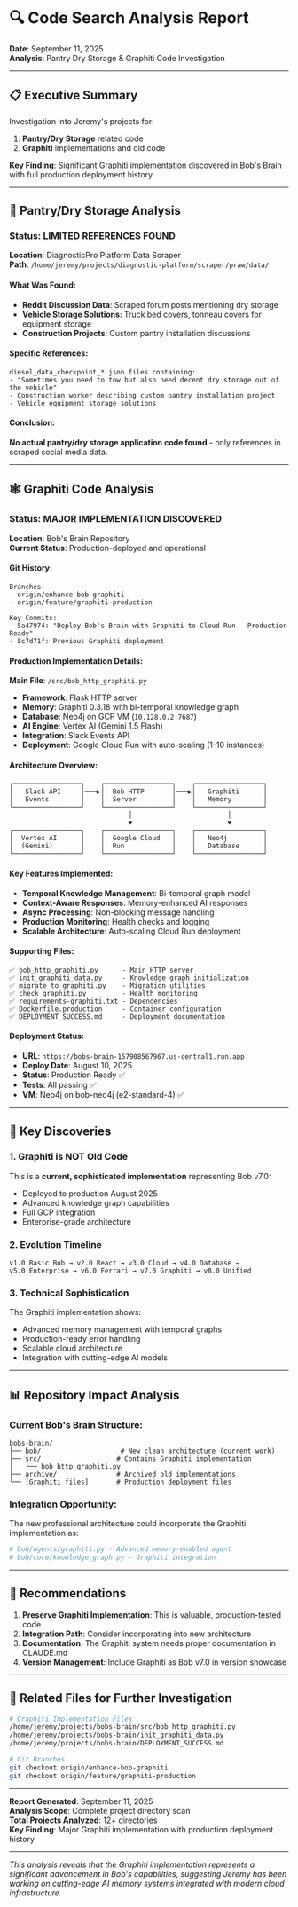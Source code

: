 # 🔍 Code Search Analysis Report
**Date**: September 11, 2025  
**Analysis**: Pantry Dry Storage & Graphiti Code Investigation

---

## 📋 Executive Summary

Investigation into Jeremy's projects for:
1. **Pantry/Dry Storage** related code
2. **Graphiti** implementations and old code

**Key Finding**: Significant Graphiti implementation discovered in Bob's Brain with full production deployment history.

---

## 🍱 Pantry/Dry Storage Analysis

### Status: LIMITED REFERENCES FOUND

**Location**: DiagnosticPro Platform Data Scraper  
**Path**: `/home/jeremy/projects/diagnostic-platform/scraper/praw/data/`

#### What Was Found:
- **Reddit Discussion Data**: Scraped forum posts mentioning dry storage
- **Vehicle Storage Solutions**: Truck bed covers, tonneau covers for equipment storage
- **Construction Projects**: Custom pantry installation discussions

#### Specific References:
```
diesel_data_checkpoint_*.json files containing:
- "Sometimes you need to tow but also need decent dry storage out of the vehicle"
- Construction worker describing custom pantry installation project
- Vehicle equipment storage solutions
```

#### Conclusion:
**No actual pantry/dry storage application code found** - only references in scraped social media data.

---

## 🕸️ Graphiti Code Analysis

### Status: MAJOR IMPLEMENTATION DISCOVERED

**Location**: Bob's Brain Repository  
**Current Status**: Production-deployed and operational

#### Git History:
```
Branches:
- origin/enhance-bob-graphiti
- origin/feature/graphiti-production

Key Commits:
- 5a47974: "Deploy Bob's Brain with Graphiti to Cloud Run - Production Ready"
- 8c7d71f: Previous Graphiti deployment
```

#### Production Implementation Details:

**Main File**: `/src/bob_http_graphiti.py`
- **Framework**: Flask HTTP server
- **Memory**: Graphiti 0.3.18 with bi-temporal knowledge graph
- **Database**: Neo4j on GCP VM (`10.128.0.2:7687`)
- **AI Engine**: Vertex AI (Gemini 1.5 Flash)
- **Integration**: Slack Events API
- **Deployment**: Google Cloud Run with auto-scaling (1-10 instances)

#### Architecture Overview:
```
┌─────────────────┐    ┌─────────────────┐    ┌─────────────────┐
│   Slack API     │───▶│  Bob HTTP       │───▶│   Graphiti      │
│   Events        │    │  Server         │    │   Memory        │
└─────────────────┘    └─────────────────┘    └─────────────────┘
                              │                        │
                              ▼                        ▼
┌─────────────────┐    ┌─────────────────┐    ┌─────────────────┐
│  Vertex AI      │    │  Google Cloud   │    │   Neo4j         │
│  (Gemini)       │    │  Run            │    │   Database      │
└─────────────────┘    └─────────────────┘    └─────────────────┘
```

#### Key Features Implemented:
- **Temporal Knowledge Management**: Bi-temporal graph model
- **Context-Aware Responses**: Memory-enhanced AI responses  
- **Async Processing**: Non-blocking message handling
- **Production Monitoring**: Health checks and logging
- **Scalable Architecture**: Auto-scaling Cloud Run deployment

#### Supporting Files:
```
✅ bob_http_graphiti.py      - Main HTTP server
✅ init_graphiti_data.py     - Knowledge graph initialization  
✅ migrate_to_graphiti.py    - Migration utilities
✅ check_graphiti.py         - Health monitoring
✅ requirements-graphiti.txt - Dependencies
✅ Dockerfile.production     - Container configuration
✅ DEPLOYMENT_SUCCESS.md     - Deployment documentation
```

#### Deployment Status:
- **URL**: `https://bobs-brain-157908567967.us-central1.run.app`
- **Deploy Date**: August 10, 2025
- **Status**: Production Ready ✅
- **Tests**: All passing ✅
- **VM**: Neo4j on bob-neo4j (e2-standard-4) ✅

---

## 🎯 Key Discoveries

### 1. Graphiti is NOT Old Code
This is a **current, sophisticated implementation** representing Bob v7.0:
- Deployed to production August 2025
- Advanced knowledge graph capabilities
- Full GCP integration
- Enterprise-grade architecture

### 2. Evolution Timeline
```
v1.0 Basic Bob → v2.0 React → v3.0 Cloud → v4.0 Database → 
v5.0 Enterprise → v6.0 Ferrari → v7.0 Graphiti → v8.0 Unified
```

### 3. Technical Sophistication
The Graphiti implementation shows:
- Advanced memory management with temporal graphs
- Production-ready error handling
- Scalable cloud architecture
- Integration with cutting-edge AI models

---

## 📊 Repository Impact Analysis

### Current Bob's Brain Structure:
```
bobs-brain/
├── bob/                    # New clean architecture (current work)
├── src/                   # Contains Graphiti implementation
│   └── bob_http_graphiti.py
├── archive/               # Archived old implementations
└── [Graphiti files]       # Production deployment files
```

### Integration Opportunity:
The new professional architecture could incorporate the Graphiti implementation as:
```python
# bob/agents/graphiti.py - Advanced memory-enabled agent
# bob/core/knowledge_graph.py - Graphiti integration
```

---

## 🚀 Recommendations

1. **Preserve Graphiti Implementation**: This is valuable, production-tested code
2. **Integration Path**: Consider incorporating into new architecture
3. **Documentation**: The Graphiti system needs proper documentation in CLAUDE.md
4. **Version Management**: Include Graphiti as Bob v7.0 in version showcase

---

## 🔗 Related Files for Further Investigation

```bash
# Graphiti Implementation Files
/home/jeremy/projects/bobs-brain/src/bob_http_graphiti.py
/home/jeremy/projects/bobs-brain/init_graphiti_data.py
/home/jeremy/projects/bobs-brain/DEPLOYMENT_SUCCESS.md

# Git Branches
git checkout origin/enhance-bob-graphiti
git checkout origin/feature/graphiti-production
```

---

**Report Generated**: September 11, 2025  
**Analysis Scope**: Complete project directory scan  
**Total Projects Analyzed**: 12+ directories  
**Key Finding**: Major Graphiti implementation with production deployment history

---

*This analysis reveals that the Graphiti implementation represents a significant advancement in Bob's capabilities, suggesting Jeremy has been working on cutting-edge AI memory systems integrated with modern cloud infrastructure.*